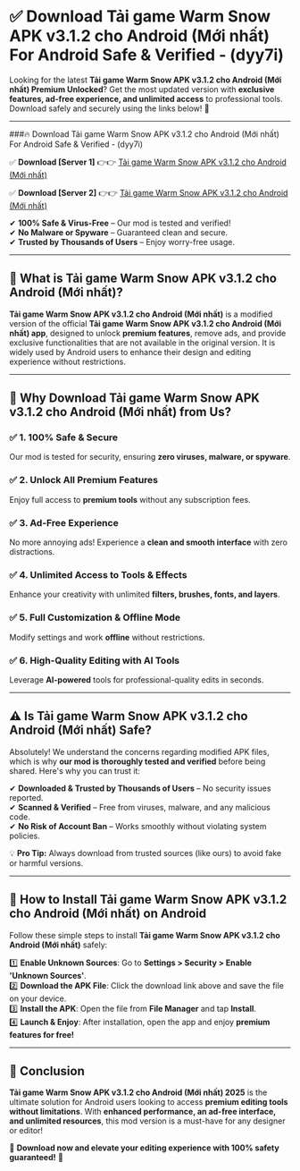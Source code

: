 
# ✅ Download Tải game Warm Snow APK v3.1.2 cho Android (Mới nhất) For Android Safe & Verified -  (dyy7i) 

Looking for the latest **Tải game Warm Snow APK v3.1.2 cho Android (Mới nhất) Premium Unlocked**? Get the most updated version with **exclusive features, ad-free experience, and unlimited access** to professional tools. Download safely and securely using the links below! 🚀  

---

###🔥 Download Tải game Warm Snow APK v3.1.2 cho Android (Mới nhất) For Android Safe & Verified -  (dyy7i)  

✅ **Download [Server 1]** 👉👉 [Tải game Warm Snow APK v3.1.2 cho Android (Mới nhất) ](https://apkcomod.com?title=Tải_game_Warm_Snow_APK_v3.1.2_cho_Android_(Mới_nhất))  

✅ **Download [Server 2]** 👉👉 [Tải game Warm Snow APK v3.1.2 cho Android (Mới nhất) ](https://apkcomod.com?title=Tải_game_Warm_Snow_APK_v3.1.2_cho_Android_(Mới_nhất))  

✔ **100% Safe & Virus-Free** – Our mod is tested and verified!  
✔ **No Malware or Spyware** – Guaranteed clean and secure.  
✔ **Trusted by Thousands of Users** – Enjoy worry-free usage.  

---

## 📌 What is Tải game Warm Snow APK v3.1.2 cho Android (Mới nhất)?  

**Tải game Warm Snow APK v3.1.2 cho Android (Mới nhất)** is a modified version of the official **Tải game Warm Snow APK v3.1.2 cho Android (Mới nhất) app**, designed to unlock **premium features**, remove ads, and provide exclusive functionalities that are not available in the original version. It is widely used by Android users to enhance their design and editing experience without restrictions.  

---

## 🌟 Why Download Tải game Warm Snow APK v3.1.2 cho Android (Mới nhất) from Us?  

### ✅ 1. 100% Safe & Secure  
Our mod is tested for security, ensuring **zero viruses, malware, or spyware**.  

### ✅ 2. Unlock All Premium Features  
Enjoy full access to **premium tools** without any subscription fees.  

### ✅ 3. Ad-Free Experience  
No more annoying ads! Experience a **clean and smooth interface** with zero distractions.  

### ✅ 4. Unlimited Access to Tools & Effects  
Enhance your creativity with unlimited **filters, brushes, fonts, and layers**.  

### ✅ 5. Full Customization & Offline Mode  
Modify settings and work **offline** without restrictions.  

### ✅ 6. High-Quality Editing with AI Tools  
Leverage **AI-powered** tools for professional-quality edits in seconds.  

---

## ⚠️ Is Tải game Warm Snow APK v3.1.2 cho Android (Mới nhất) Safe?  

Absolutely! We understand the concerns regarding modified APK files, which is why **our mod is thoroughly tested and verified** before being shared. Here's why you can trust it:  

✔ **Downloaded & Trusted by Thousands of Users** – No security issues reported.  
✔ **Scanned & Verified** – Free from viruses, malware, and any malicious code.  
✔ **No Risk of Account Ban** – Works smoothly without violating system policies.  

💡 **Pro Tip:** Always download from trusted sources (like ours) to avoid fake or harmful versions.  

---

## 📲 How to Install Tải game Warm Snow APK v3.1.2 cho Android (Mới nhất) on Android  

Follow these simple steps to install **Tải game Warm Snow APK v3.1.2 cho Android (Mới nhất)** safely:  

1️⃣ **Enable Unknown Sources**: Go to **Settings > Security > Enable 'Unknown Sources'**.  
2️⃣ **Download the APK File**: Click the download link above and save the file on your device.  
3️⃣ **Install the APK**: Open the file from **File Manager** and tap **Install**.  
4️⃣ **Launch & Enjoy**: After installation, open the app and enjoy **premium features for free!**  

---

## 🚀 Conclusion  

**Tải game Warm Snow APK v3.1.2 cho Android (Mới nhất) 2025** is the ultimate solution for Android users looking to access **premium editing tools without limitations**. With **enhanced performance, an ad-free interface, and unlimited resources**, this mod version is a must-have for any designer or editor!  

🔻 **Download now and elevate your editing experience with 100% safety guaranteed!** 🔻  

